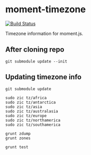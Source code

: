 moment-timezone
===============

[![Build Status](https://travis-ci.org/moment/moment-timezone.png)](https://travis-ci.org/moment/moment-timezone)

Timezone information for moment.js.

## After cloning repo

```
git submodule update --init
```

## Updating timezone info

```
git submodule update

sudo zic tz/africa
sudo zic tz/antarctica
sudo zic tz/asia
sudo zic tz/australasia
sudo zic tz/europe
sudo zic tz/northamerica
sudo zic tz/southamerica

grunt zdump
grunt zones

grunt test
```


